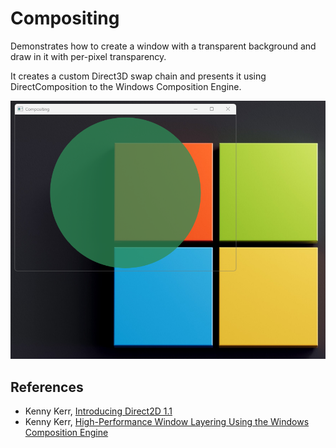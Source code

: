 
# Compositing

Demonstrates how to create a window with a transparent background and draw in it with per-pixel transparency.

It creates a custom Direct3D swap chain and presents it using DirectComposition to the Windows Composition Engine.

![Screenshot](Resources/Screenshot.png?raw=true "Screenshot")

## References

* Kenny Kerr, [Introducing Direct2D 1.1](https://learn.microsoft.com/en-us/archive/msdn-magazine/2013/may/windows-with-c-introducing-direct2d-1-1)
* Kenny Kerr, [High-Performance Window Layering Using the Windows Composition Engine](https://learn.microsoft.com/en-us/archive/msdn-magazine/2014/june/windows-with-c-high-performance-window-layering-using-the-windows-composition-engine)
